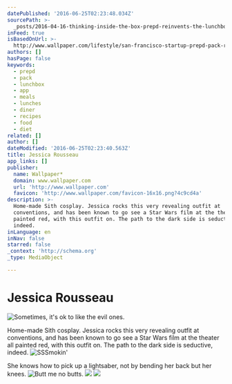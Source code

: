 ```yaml
---
datePublished: '2016-06-25T02:23:48.034Z'
sourcePath: >-
  _posts/2016-04-16-thinking-inside-the-box-prepd-reinvents-the-lunchbox-or-life.md
inFeed: true
isBasedOnUrl: >-
  http://www.wallpaper.com/lifestyle/san-francisco-startup-prepd-pack-reinvents-the-lunchbox
authors: []
hasPage: false
keywords:
  - prepd
  - pack
  - lunchbox
  - app
  - meals
  - lunches
  - diner
  - recipes
  - food
  - diet
related: []
author: []
dateModified: '2016-06-25T02:23:40.563Z'
title: Jessica Rousseau
app_links: []
publisher:
  name: Wallpaper*
  domain: www.wallpaper.com
  url: 'http://www.wallpaper.com'
  favicon: 'http://www.wallpaper.com/favicon-16x16.png?4c9cd4a'
description: >-
  Home-made Sith cosplay. Jessica rocks this very revealing outfit at
  conventions, and has been known to go see a Star Wars film at the theater all
  painted red, with this outfit on. The path to the dark side is seductive,
  indeed.
inLanguage: en
inNav: false
starred: false
_context: 'http://schema.org'
_type: MediaObject

---
```

# Jessica Rousseau
![Sometimes, it's ok to like the evil ones.](https://the-grid-user-content.s3-us-west-2.amazonaws.com/37b25d5f-16f1-4250-888d-b8a2a674338a.jpg)

Home-made Sith cosplay. Jessica rocks this very revealing outfit at conventions, and has been known to go see a Star Wars film at the theater all painted red, with this outfit on. The path to the dark side is seductive, indeed.
![SSSmokin'](https://imgflo.herokuapp.com/graph/vahj1ThiexotieMo/32b9c23021221179abde659e393fbac5/croprotate.jpg?cropheight=3470&cropwidth=5203&degrees=0&input=https%3A%2F%2Fthe-grid-user-content.s3-us-west-2.amazonaws.com%2Fa1269459-1a34-4c94-be98-d343c6ed5f44.jpg&x=0&y=0)

She knows how to pick up a lightsaber, not by bending her back but her knees.
![Butt me no butts.](https://the-grid-user-content.s3-us-west-2.amazonaws.com/e54b500a-8161-4e5e-9dd4-c7349be88dcc.jpg)
![](https://imgflo.herokuapp.com/graph/vahj1ThiexotieMo/3b29f161aff47e6c4384eb2ebfffdd5d/croprotate.jpg?cropheight=2979&cropwidth=5297&degrees=0&input=https%3A%2F%2Fthe-grid-user-content.s3-us-west-2.amazonaws.com%2F483535c3-1844-4a09-a56f-e98c156f72b8.jpg&x=0&y=0)
![](https://the-grid-user-content.s3-us-west-2.amazonaws.com/3734ef83-b77c-4338-a879-4dacccc3b160.jpg)
